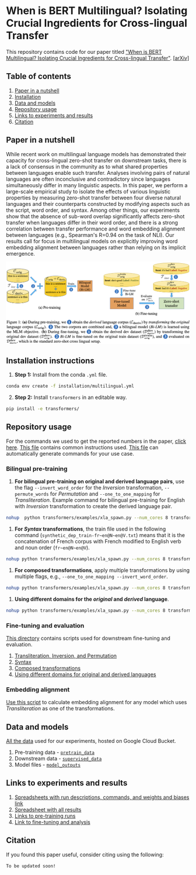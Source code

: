 # When is BERT Multilingual? Isolating Crucial Ingredients for Cross-lingual Transfer

This repository contains code for our paper titled ["When is BERT Multilingual? Isolating Crucial Ingredients for Cross-lingual Transfer"](). [[arXiv]]()

## Table of contents
1. [Paper in a nutshell](#nutshell)
1. [Installation](#installation)
1. [Data and models](#data)
1. [Repository usage](#usage)
1. [Links to experiments and results](#wb)
1. [Citation](#citation)

## Paper in a nutshell <a name="nutshell"></a>
While recent work on multilingual language models has demonstrated their capacity for cross-lingual zero-shot transfer on downstream tasks, there is a lack of consensus in the community as to what shared properties between languages enable such transfer.
Analyses involving pairs of natural languages are often inconclusive and contradictory since languages simultaneously differ in many linguistic aspects.
In this paper, we perform a large-scale empirical study to isolate the effects of various linguistic properties by measuring zero-shot transfer between four diverse natural languages and their counterparts constructed by modifying aspects such as the script, word order, and syntax.
Among other things, our experiments show that the absence of sub-word overlap significantly affects zero-shot transfer when languages differ in their word order, and there is a strong correlation between transfer performance and word embedding alignment between languages (e.g., Spearman's R=0.94 on the task of NLI).
Our results call for focus in multilingual models on explicitly improving word embedding alignment between languages rather than relying on its implicit emergence.

<img src="resources/Approach.png">

## Installation instructions <a name="installation"></a>

1.  **Step 1:** Install from the conda `.yml` file.
``` bash
conda env create -f installation/multilingual.yml
```
2. **Step 2:** Install `transformers` in an editable way.
``` bash
pip install -e transformers/
```

## Repository usage <a name="usage"></a>

For the commands we used to get the reported numbers in the paper, [click here](#wb).
[This file](Steps.md) contains common instructions used.
[This file](run_experiments.py) can automatically generate commands for your use case.

### Bilingual pre-training
1. **For bilingual pre-training on original and derived language pairs**, use the flag `--invert_word_order` for the _Inversion_ transformation, `--permute_words` for _Permutation_  and `--one_to_one_mapping` for _Transliteration_. Example command for bilingual pre-training for English with _Inversion_ transformation to create the derived language pair.
``` bash
nohup  python transformers/examples/xla_spawn.py --num_cores 8 transformers/examples/language-modeling/run_mlm_synthetic.py --warmup_steps 10000 --learning_rate 1e-4 --save_steps -1 --max_seq_length 512 --logging_steps 50 --overwrite_output_dir --model_type roberta --config_name config/en/roberta_8/config.json --tokenizer_name config/en/roberta_8/ --do_train --do_eval --max_steps 500000 --per_device_train_batch_size 16 --per_device_eval_batch_size 16 --train_file ../../bucket/pretrain_data/en/train.txt --validation_file ../../bucket/pretrain_data/en/valid.txt --output_dir ../../bucket/model_outputs/en/inverted_order_500K/mlm --run_name inverted_en_500K_mlm --invert_word_order --word_modification add &
```
1. **For _Syntax_ transformations**, the train file used in the following command (`synthetic_dep_train-fr~en@N~en@V.txt`) means that it is the concatenation of French corpus with French modified to English verb and noun order (`fr~en@N~en@V`).
``` bash
nohup python transformers/examples/xla_spawn.py --num_cores 8 transformers/examples/language-modeling/run_mlm_synthetic.py --warmup_steps 10000 --learning_rate 1e-4 --save_steps -1 --max_seq_length 512 --logging_steps 50 --overwrite_output_dir --model_type roberta --config_name config/fr/roberta_8/config.json --tokenizer_name config/fr/roberta_8/ --do_train --do_eval --max_steps 500000 --per_device_train_batch_size 16 --per_device_eval_batch_size 16 --train_file ../../bucket/pretrain_data/fr/synthetic/synthetic_dep_train-fr~en@N~en@V.txt --validation_file ../../bucket/pretrain_data/fr/synthetic/synthetic_dep_valid-fr~en@N~en@V.txt --output_dir ../../bucket/model_outputs/fr/syntax_modif_en/mlm --run_name fr_syntax_modif_en_500K_mlm &
```
1. **For composed transformations**, apply multiple transformations by using multiple flags, e.g., `--one_to_one_mapping --invert_word_order`.
```bash
nohup python transformers/examples/xla_spawn.py --num_cores 8 transformers/examples/language-modeling/run_mlm_synthetic.py --warmup_steps 10000 --learning_rate 1e-4 --save_steps -1 --max_seq_length 512 --logging_steps 50 --overwrite_output_dir --model_type roberta --config_name config/en/roberta_8/config.json --tokenizer_name config/en/roberta_8/ --do_train --do_eval --max_steps 500000 --per_device_train_batch_size 16 --per_device_eval_batch_size 16 --train_file ../../bucket/pretrain_data/en/train.txt --validation_file ../../bucket/pretrain_data/en/valid.txt --output_dir ../../bucket/model_outputs/en/one_to_one_inverted/mlm --run_name en_one_to_one_inverted --one_to_one_mapping --invert_word_order --word_modification add &
```
1. **Using different domains for the _original_ and _derived_ language**.
``` bash
nohup python transformers/examples/xla_spawn.py --num_cores 8 transformers/examples/language-modeling/run_mlm_synthetic_transitive.py --warmup_steps 10000 --learning_rate 1e-4 --save_steps -1 --max_seq_length 512 --logging_steps 50 --overwrite_output_dir --model_type roberta --config_name config/en/roberta_8/config.json --tokenizer_name config/en/roberta_8/ --do_train --do_eval --max_steps 500000 --per_device_train_batch_size 16 --per_device_eval_batch_size 16 --train_file ../../bucket/pretrain_data/en/train_split_1.txt --transitive_file ../../bucket/pretrain_data/en/train_split_2.txt --validation_file ../../bucket/pretrain_data/en/valid.txt --output_dir ../../bucket/model_outputs/en/one_to_one_diff_source_100_more_steps/mlm --run_name en_one_to_one_diff_source_100_more_steps --one_to_one_mapping --word_modification add &
```

### Fine-tuning and evaluation
[This directory](scripts) contains scripts used for downstream fine-tuning and evaluation.
1. [Transliteration, Inversion, and Permutation](scripts/word_modification)
1. [Syntax](scripts/syntax_modification)
1. [Composed transformations](scripts/composition)
1. [Using different domains for original and derived languages](scripts/diff_corpus_transliteration)

### Embedding alignment
[Use this script](analysis/learn_orthogonal_mapping_one_one.py) to calculate embedding alignment for any model which uses _Transliteration_ as one of the transformations.

## Data and models <a name="data"></a>
[All the data](https://console.cloud.google.com/storage/browser/multilingual-1;tab=objects?forceOnBucketsSortingFiltering=false&authuser=1&project=attention-guidance&prefix=&forceOnObjectsSortingFiltering=false) used for our experiments, hosted on Google Cloud Bucket.
1. Pre-training data - [`pretrain_data`](https://console.cloud.google.com/storage/browser/multilingual-1/pretrain_data?authuser=1&project=attention-guidance&pageState=(%22StorageObjectListTable%22:(%22f%22:%22%255B%255D%22))&prefix=&forceOnObjectsSortingFiltering=false)
1. Downstream data - [`supervised_data`](https://console.cloud.google.com/storage/browser/multilingual-1/supervised_data?authuser=1&project=attention-guidance&pageState=(%22StorageObjectListTable%22:(%22f%22:%22%255B%255D%22))&prefix=&forceOnObjectsSortingFiltering=false)
1. Model files - [`model_outputs`](https://console.cloud.google.com/storage/browser/multilingual-1/model_outputs?pageState=(%22StorageObjectListTable%22:(%22f%22:%22%255B%255D%22))&authuser=1&project=attention-guidance&prefix=&forceOnObjectsSortingFiltering=false)

## Links to experiments and results <a name="wb"></a>
1. [Spreadsheets with run descriptions, commands, and weights and biases link](https://docs.google.com/spreadsheets/d/1dB3CyCI5xD8OtGey80OosJMxXYox7gTGZq5NkEoc5po/edit?usp=sharing)
1. [Spreadsheet with all results](https://docs.google.com/spreadsheets/d/1aoemKW6c0HEF3IL_UZ1WnC9zgVAHS7KT3GqEqTrW9xU/edit?usp=sharing)
1. [Links to pre-training runs](https://wandb.ai/ameet-1997/multilingual_synthetic?workspace=user-ameet-1997)
1. [Link to fine-tuning and analysis](https://wandb.ai/ameet-1997/multilingual_synthetic_downstream?workspace=user-ameet-1997)

## Citation <a name="wb"></a>
If you found this paper useful, consider citing using the following:

```
To be updated soon!
```